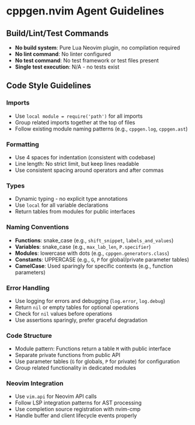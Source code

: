 # cppgen.nvim Agent Guidelines

## Build/Lint/Test Commands
- **No build system**: Pure Lua Neovim plugin, no compilation required
- **No lint command**: No linter configured
- **No test command**: No test framework or test files present
- **Single test execution**: N/A - no tests exist

## Code Style Guidelines

### Imports
- Use `local module = require('path')` for all imports
- Group related imports together at the top of files
- Follow existing module naming patterns (e.g., `cppgen.log`, `cppgen.ast`)

### Formatting
- Use 4 spaces for indentation (consistent with codebase)
- Line length: No strict limit, but keep lines readable
- Use consistent spacing around operators and after commas

### Types
- Dynamic typing - no explicit type annotations
- Use `local` for all variable declarations
- Return tables from modules for public interfaces

### Naming Conventions
- **Functions**: snake_case (e.g., `shift_snippet`, `labels_and_values`)
- **Variables**: snake_case (e.g., `max_lab_len`, `P.specifier`)
- **Modules**: lowercase with dots (e.g., `cppgen.generators.class`)
- **Constants**: UPPERCASE (e.g., `G`, `P` for global/private parameter tables)
- **CamelCase**: Used sparingly for specific contexts (e.g., function parameters)

### Error Handling
- Use logging for errors and debugging (`log.error`, `log.debug`)
- Return `nil` or empty tables for optional operations
- Check for `nil` values before operations
- Use assertions sparingly, prefer graceful degradation

### Code Structure
- Module pattern: Functions return a table `M` with public interface
- Separate private functions from public API
- Use parameter tables (`G` for globals, `P` for private) for configuration
- Group related functionality in dedicated modules

### Neovim Integration
- Use `vim.api` for Neovim API calls
- Follow LSP integration patterns for AST processing
- Use completion source registration with nvim-cmp
- Handle buffer and client lifecycle events properly